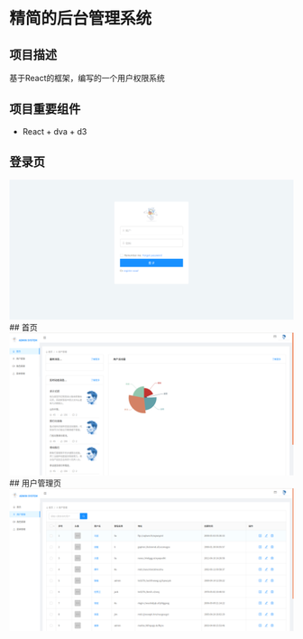 # 精简的后台管理系统
## 项目描述
 基于React的框架，编写的一个用户权限系统  
## 项目重要组件
* React + dva + d3 
## 登录页
<img src="./src/assets/Login.png"/>  
## 首页
<img src="./src/assets/Home.png"/>  
## 用户管理页
<img src="./src/assets/User.png"/>  


